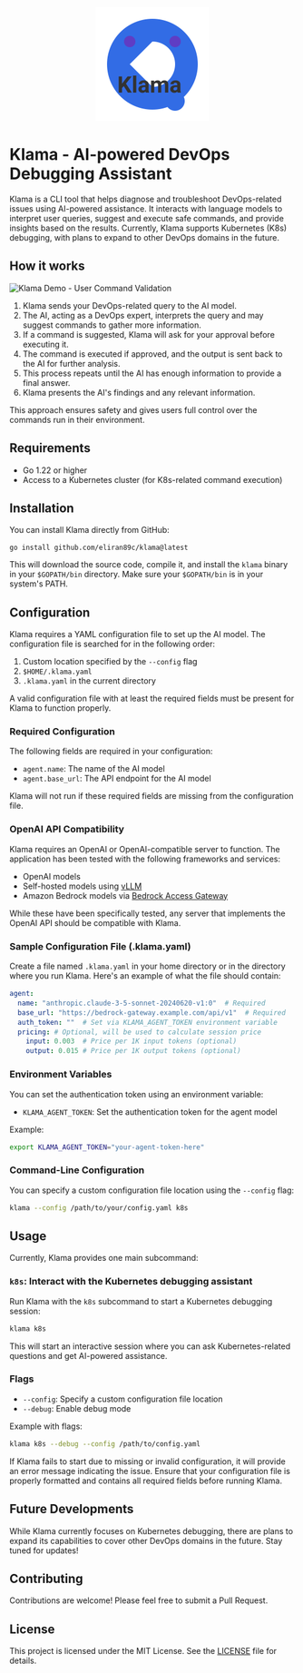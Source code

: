 <div align="center">
  <img src="images/logo.svg" alt="Klama Logo" width="200">
</div>

# Klama - AI-powered DevOps Debugging Assistant

Klama is a CLI tool that helps diagnose and troubleshoot DevOps-related issues using AI-powered assistance. It interacts with language models to interpret user queries, suggest and execute safe commands, and provide insights based on the results. Currently, Klama supports Kubernetes (K8s) debugging, with plans to expand to other DevOps domains in the future.

## How it works

![Klama Demo - User Command Validation](images/user_validation.gif)

1. Klama sends your DevOps-related query to the AI model.
2. The AI, acting as a DevOps expert, interprets the query and may suggest commands to gather more information.
3. If a command is suggested, Klama will ask for your approval before executing it.
4. The command is executed if approved, and the output is sent back to the AI for further analysis.
5. This process repeats until the AI has enough information to provide a final answer.
6. Klama presents the AI's findings and any relevant information.

This approach ensures safety and gives users full control over the commands run in their environment.

## Requirements

- Go 1.22 or higher
- Access to a Kubernetes cluster (for K8s-related command execution)

## Installation

You can install Klama directly from GitHub:

```
go install github.com/eliran89c/klama@latest
```

This will download the source code, compile it, and install the `klama` binary in your `$GOPATH/bin` directory. Make sure your `$GOPATH/bin` is in your system's PATH.

## Configuration

Klama requires a YAML configuration file to set up the AI model. The configuration file is searched for in the following order:

1. Custom location specified by the `--config` flag
2. `$HOME/.klama.yaml`
3. `.klama.yaml` in the current directory

A valid configuration file with at least the required fields must be present for Klama to function properly.

### Required Configuration

The following fields are required in your configuration:

- `agent.name`: The name of the AI model
- `agent.base_url`: The API endpoint for the AI model

Klama will not run if these required fields are missing from the configuration file.

### OpenAI API Compatibility

Klama requires an OpenAI or OpenAI-compatible server to function. The application has been tested with the following frameworks and services:

- OpenAI models
- Self-hosted models using [vLLM](https://github.com/vllm-project/vllm)
- Amazon Bedrock models via [Bedrock Access Gateway](https://github.com/aws-samples/bedrock-access-gateway)

While these have been specifically tested, any server that implements the OpenAI API should be compatible with Klama.

### Sample Configuration File (.klama.yaml)

Create a file named `.klama.yaml` in your home directory or in the directory where you run Klama. Here's an example of what the file should contain:

```yaml
agent:
  name: "anthropic.claude-3-5-sonnet-20240620-v1:0"  # Required
  base_url: "https://bedrock-gateway.example.com/api/v1"  # Required
  auth_token: ""  # Set via KLAMA_AGENT_TOKEN environment variable
  pricing: # Optional, will be used to calculate session price
    input: 0.003  # Price per 1K input tokens (optional)
    output: 0.015 # Price per 1K output tokens (optional)
```

### Environment Variables

You can set the authentication token using an environment variable:

- `KLAMA_AGENT_TOKEN`: Set the authentication token for the agent model

Example:
```sh
export KLAMA_AGENT_TOKEN="your-agent-token-here"
```

### Command-Line Configuration

You can specify a custom configuration file location using the `--config` flag:

```sh
klama --config /path/to/your/config.yaml k8s
```

## Usage

Currently, Klama provides one main subcommand:

### `k8s`: Interact with the Kubernetes debugging assistant

Run Klama with the `k8s` subcommand to start a Kubernetes debugging session:

```sh
klama k8s
```

This will start an interactive session where you can ask Kubernetes-related questions and get AI-powered assistance.

### Flags

- `--config`: Specify a custom configuration file location
- `--debug`: Enable debug mode

Example with flags:
```sh
klama k8s --debug --config /path/to/config.yaml
```

If Klama fails to start due to missing or invalid configuration, it will provide an error message indicating the issue. Ensure that your configuration file is properly formatted and contains all required fields before running Klama.

## Future Developments

While Klama currently focuses on Kubernetes debugging, there are plans to expand its capabilities to cover other DevOps domains in the future. Stay tuned for updates!

## Contributing

Contributions are welcome! Please feel free to submit a Pull Request.

## License

This project is licensed under the MIT License. See the [LICENSE](LICENSE) file for details.
